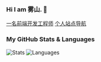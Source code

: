 ### Hi I am 雾山. 👋

[一名前端开发工程师](https://www.666986.xyz)
[个人站点导航](https://aj.pages.dev)

### My GitHub Stats & Languages

![Stats](https://readme-steel.vercel.app/api?username=beer-on-ice&include_all_commits=true&hide_border=true&theme=kacho_ga) ![Languages](https://readme-steel.vercel.app/api/top-langs/?username=beer-on-ice&&show_icons=true&hide_border=true&theme=graywhite&layout=compact&langs_count=8&exclude_repo=CloudflareWarp)

